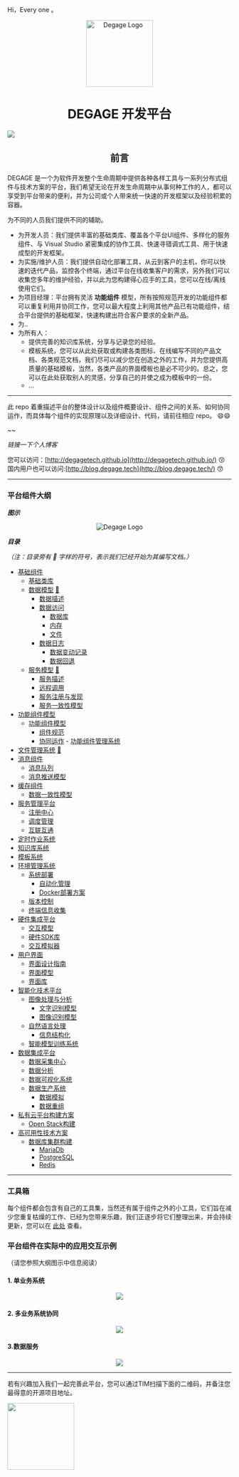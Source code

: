 Hi，Every one 。


<p align="center">
<img width="150" src="images/logo.png" alt="Degage Logo">
</p>


<h1 align="center">DEGAGE 开发平台</h1>
<p style="display:inline">
<a href="README_en-US.md" title="english description"><img src="https://img.shields.io/badge/language-EN--US-orange.svg?style=for-the-badge"/></a>
</p>
<h2><p align="center">前言</p></h2>
 DEGAGE 是一个为软件开发整个生命周期中提供各种各样工具与一系列分布式组件与技术方案的平台，我们希望无论在开发生命周期中从事何种工作的人，都可以享受到平台带来的便利，并为公司或个人带来统一快速的开发框架以及经验积累的容器。  

 为不同的人员我们提供不同的辅助。
 * 为开发人员：我们提供丰富的基础类库、覆盖各个平台UI组件、多样化的服务组件、与 Visual Studio 紧密集成的协作工具、快速寻错调式工具、用于快速成型的开发框架。  
 * 为实施/维护人员：我们提供自动化部署工具，从云到客户的主机，你可以快速的迭代产品，监控各个终端，通过平台在线收集客户的需求，另外我们可以收集您多年的维护经验，并以此为您构建得心应手的工具，您可以在线/离线使用它们。
 * 为项目经理：平台拥有灵活 **功能组件** 模型，所有按照规范开发的功能组件都可以重复利用并协同工作，您可以最大程度上利用其他产品已有功能组件，结合平台提供的基础框架，快速构建出符合客户要求的全新产品。
 * 为..
 * 为所有人：
   * 提供完善的知识库系统，分享与记录您的经验。
   * 模板系统，您可以从此处获取或构建各类图标、在线编写不同的产品文档、各类规范文档，我们尽可以减少您在创造之外的工作，并为您提供高质量的基础模板，当然，各类产品的界面模板也是必不可少的。总之，您可以在此处获取别人的灵感，分享自己的并使之成为模板中的一份。
   * ...
***

此 repo 着重描述平台的整体设计以及组件概要设计、组件之间的关系、如何协同运作，而具体每个组件的实现原理以及详细设计、代码，请前往相应 repo。 😄😄

~~

*链接一下个人博客*

您可以访问：[http://degagetech.github.io](http://degagetech.github.io/) 😚  
国内用户也可以访问:[http://blog.degage.tech](http://blog.degage.tech/) 😙

------



### 平台组件大纲

***图示***
<p align="center">
<img  src="images/outline.png" alt="Degage Logo">
</p>

***目录***

*（注：目录旁有 📕 字样的符号，表示我们已经开始为其编写文档。）*

- [基础组件](#基础组件)
     - [基础类库](#基础类库)
     - [数据模型](#数据模型)  [📕](https://github.com/degagetech/degage-platform-data-model "查看对于此组件的详细描述")
         - [数据描述](#数据描述)
         - [数据访问](#数据访问)
           - [数据库](#数据库)
           - [内存](#内存)
           - [文件](#文件)
         - [数据日志](#数据日志)
           - [数据变动记录](#数据变动)
           - [数据回退](#数据回退)
     - [服务模型](#服务模型)  [📕](https://github.com/degagetech/degage-platform-service-model "查看对于此组件的详细描述")
         - [服务描述](#服务描述)
         - [远程调用](#远程调用)
         - [服务注册与发现](#服务注册与发现)
         - [服务一致性模型](#服务一致性模型)
- [功能组件模型](#功能组件平台)
     - [功能组件模型](#功能组件模型)
         - [组件规范](#组件规范)
         - [协同运作](#协同运作)
      - [功能组件管理系统](#功能组件管理系统)
- [文件管理系统](#文件管理系统) [📕](https://github.com/degagetech/degage-platform-file-system "查看对于此组件的详细描述")
- [消息组件](#消息组件)
     - [消息队列](#消息队列)
     - [消息推送模型](#消息推送模型)
- [缓存组件](#缓存组件)
     - [数据一致性模型](#数据一致性模型)
- [服务管理平台](#服务管理平台)
     - [注册中心](#注册中心)
     - [调度管理](#调度管理)
     - [互联互通](#互联互通)
- [定时作业系统](#定时作业系统)
- [知识库系统](#知识库系统)
- [模板系统](#模板系统)
- [环境管理系统](#环境管理系统)
     - [系统部署](#系统部署)
        - [自动化管理](#自动化管理)
        - [Docker部署方案](#Docker部署方案)
     - [版本控制](#版本控制)
     - [终端信息收集](#终端信息收集)
- [硬件集成平台](#硬件集成平台)
     - [交互模型](#交互模型)
     - [硬件SDK库](#硬件SDK库)
     - [交互模拟器](#交互模拟器)
- [用户界面](#用户界面)
     - [界面设计指南](#界面设计指南)
     - [界面模型](#界面模型)
     - [界面库](#界面库)
- [智能化技术平台](#智能化技术平台)
     - [图像处理与分析](#图像处理与分析)
        - [文字识别模型](#文字识别模型)
        - [图像识别模型](#图像识别模型)
     - [自然语言处理](#自然语言处理)
        - [信息结构化](#信息结构化)
     - [智能模型训练系统](#智能模型训练系统)
- [数据集成平台](#数据集成平台)
     - [数据采集中心](#数据采集中心)
     - [数据分析](#数据分析)
     - [数据可视化系统](#数据可视化系统)
     - [数据生产系统](#数据生产系统)
         - [数据模拟](#数据模拟)
         - [数据重组](#数据重组)
- [私有云平台构建方案](#私有云平台构建方案)
     - [Open Stack构建](#OpenStack)
- [高可用性技术方案](#高可用性技术方案)
     - [数据库集群构建](#数据库集群)
        - [MariaDb](#MariaDb)
        - [PostgreSQL](#PostgreSQL)
        - [Redis](#Redis)

------

### 工具箱

每个组件都会包含有自己的工具集，当然还有属于组件之外的小工具，它们旨在减少您重复枯燥的工作、已经为您带来乐趣，我们正逐步将它们整理出来，并会持续更新，您可以在 [此处](https://github.com/degagetech/degage-platform-toolbox) 查看。



### 平台组件在实际中的应用交互示例

（请您参照大纲图示中信息阅读）

#### 1. 单业务系统

<p align="center">
<img  src="images/example-application1.png" >
</p>

#### 2. 多业务系统协同

<p align="center">
<img  src="images/example-application2.png" >
</p>

#### 3.数据服务

<p align="center">
<img  src="images/example-application3.png" >
</p>

****
若有兴趣加入我们一起完善此平台，您可以通过TIM扫描下面的二维码，并备注您最得意的开源项目地址。
<p>
<img width='150'  src="images/contact-tim.jpg" >
</p>
